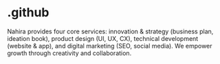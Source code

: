 # .github
Nahira provides four core services: innovation &amp; strategy (business plan, ideation book), product design (UI, UX, CX), technical development (website &amp; app), and digital marketing (SEO, social media). We empower growth through creativity and collaboration.
